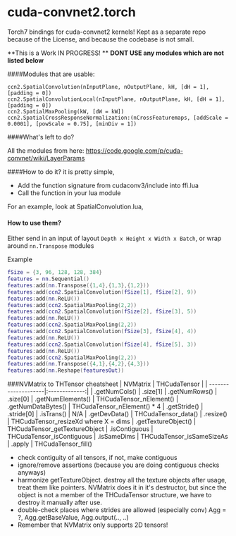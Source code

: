 cuda-convnet2.torch
===================

Torch7 bindings for cuda-convnet2 kernels!
Kept as a separate repo because of the License, and because the codebase is not small.

**This is a Work IN PROGRESS! **
**DONT USE any modules which are not listed below**

####Modules that are usable:
```
ccn2.SpatialConvolution(nInputPlane, nOutputPlane, kH, [dH = 1], [padding = 0])
ccn2.SpatialConvolutionLocal(nInputPlane, nOutputPlane, kH, [dH = 1], [padding = 0])
ccn2.SpatialMaxPooling(kW, [dW = kW])
ccn2.SpatialCrossResponseNormalization:(nCrossFeaturemaps, [addScale = 0.0001], [powScale = 0.75], [minDiv = 1])
```

####What's left to do?

All the modules from here: https://code.google.com/p/cuda-convnet/wiki/LayerParams

####How to do it?
it is pretty simple, 
* Add the function signature from cudaconv3/include into ffi.lua
* Call the function in your lua module

For an example, look at SpatialConvolution.lua, 

#### How to use them?
Either send in an input of layout `Depth x Height x Width x Batch`, or wrap around `nn.Transpose` modules

Example
```lua
fSize = {3, 96, 128, 128, 384}
features = nn.Sequential()
features:add(nn.Transpose({1,4},{1,3},{1,2}))
features:add(ccn2.SpatialConvolution(fSize[1], fSize[2], 9))
features:add(nn.ReLU())
features:add(ccn2.SpatialMaxPooling(2,2))
features:add(ccn2.SpatialConvolution(fSize[2], fSize[3], 5))
features:add(nn.ReLU())
features:add(ccn2.SpatialMaxPooling(2,2))
features:add(ccn2.SpatialConvolution(fSize[3], fSize[4], 4))
features:add(nn.ReLU())
features:add(ccn2.SpatialConvolution(fSize[4], fSize[5], 3))
features:add(nn.ReLU())
features:add(ccn2.SpatialMaxPooling(2,2))
features:add(nn.Transpose({4,1},{4,2},{4,3}))
features:add(nn.Reshape(featuresOut))
```

###NVMatrix to THTensor cheatsheet
| NVMatrix            | THCudaTensor |
| --------------------|:-------------:|
| .getNumCols()       | .size[1]
| .getNumRows()       | .size[0]
| .getNumElements()   | THCudaTensor_nElement()
| .getNumDataBytes()  | THCudaTensor_nElement() * 4
| .getStride()        | .stride[0] 
| .isTrans()          | N/A
| .getDevData()       | THCudaTensor_data()
| .resize()           | THCudaTensor_resizeXd where X = dims
| .getTextureObject() | THCudaTensor_getTextureObject
| .isContiguous       | THCudaTensor_isContiguous
| .isSameDims         | THCudaTensor_isSameSizeAs
| .apply              | THCudaTensor_fill()

* check contiguity of all tensors, if not, make contiguous
* ignore/remove assertions (because you are doing contiguous checks anyways)
* harmonize getTextureObject. destroy all the texture objects after usage, treat them like pointers. NVMatrix does it in it's destructor, but since the object is not a member of the THCudaTensor structure, we have to destroy it manually after use.
* double-check places where strides are allowed (especially conv)
Agg = ?, Agg.getBaseValue, Agg.output(.., ..)
* Remember that NVMatrix only supports 2D tensors!
